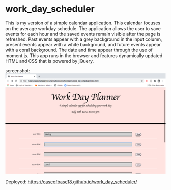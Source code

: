 # work_day_scheduler
This is my version of a simple calendar application.  This calendar focuses on the average workday schedule. The application allows the user to save events for each hour and the saved events remain visible after the page is refreshed.  Past events appear with a grey background in the input column, present events appear with a white background, and future events appear with a coral background. The date and time appear through the use of moment.js.  This app runs in the browser and features dynamically updated HTML and CSS that is powered by jQuery.  

screenshot: <img src="./assets/work_day_scheduler_screenshot.png">

Deployed: https://caseofbase18.github.io/work_day_scheduler/